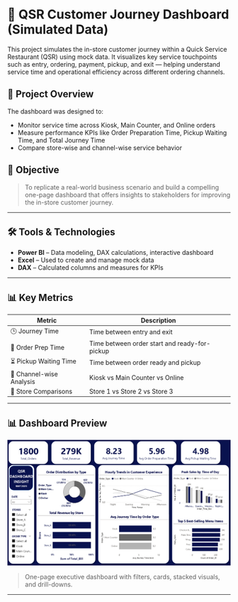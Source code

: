 # 🍔 QSR Customer Journey Dashboard (Simulated Data)

This project simulates the in-store customer journey within a Quick Service Restaurant (QSR) using mock data. It visualizes key service touchpoints such as entry, ordering, payment, pickup, and exit — helping understand service time and operational efficiency across different ordering channels.

## 📌 Project Overview

The dashboard was designed to:
- Monitor service time across Kiosk, Main Counter, and Online orders
- Measure performance KPIs like Order Preparation Time, Pickup Waiting Time, and Total Journey Time
- Compare store-wise and channel-wise service behavior

## 🎯 Objective

> To replicate a real-world business scenario and build a compelling one-page dashboard that offers insights to stakeholders for improving the in-store customer journey.

---

## 🛠️ Tools & Technologies

- **Power BI** – Data modeling, DAX calculations, interactive dashboard
- **Excel** – Used to create and manage mock data
- **DAX** – Calculated columns and measures for KPIs

---

## 📊 Key Metrics

| Metric | Description |
|--------|-------------|
| 🕒 Journey Time | Time between entry and exit |
| 🔧 Order Prep Time | Time between order start and ready-for-pickup |
| ⏳ Pickup Waiting Time | Time between order ready and pickup |
| 🧾 Channel-wise Analysis | Kiosk vs Main Counter vs Online |
| 🏬 Store Comparisons | Store 1 vs Store 2 vs Store 3 |

---

## 📊 Dashboard Preview
![Dashboard Preview](images/dashboard_preview.png)

> One-page executive dashboard with filters, cards, stacked visuals, and drill-downs.

---
